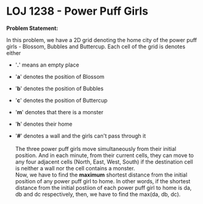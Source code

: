 # LOJ 1238 - Power Puff Girls
**Problem Statement:** </p> In this problem, we have a 2D grid denoting the home city of the power puff girls - Blossom, Bubbles and Buttercup. Each cell of the grid is denotes either
*  '**.**' means an empty place

*  '**a**' denotes the position of Blossom

*  '**b**' denotes the position of Bubbles

*  '**c**' denotes the position of Buttercup

*  '**m**' denotes that there is a monster

*  '**h**' denotes their home

*  '**#**' denotes a wall and the girls can't pass through it <br> <br>
The three power puff girls move simultaneously from their initial position. And in each minute, from their current cells, they can move to any four adjacent cells (North, East, West, South) if the destination cell is neither a wall nor the cell contains a monster. <br>
Now, we have to find the **maximum** shortest distance from the initial position of any power puff girl to home. In other words, if the shortest distance from the initial postiion of each power puff girl to home is
da, db and dc respectively, then, we have to find the max(da, db, dc). </p> <br>
 <p>
